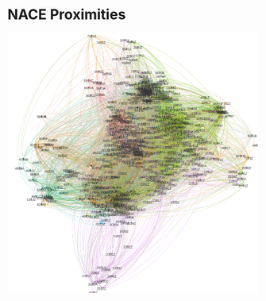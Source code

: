 # NACE Proximities

![2D representation of NACE ](https://raw.githubusercontent.com/apachot/NACE_proximities/0475623e4c6e7c424255f4b177fefd6dd72eefd4/gephi/NACE_proximities.svg)
